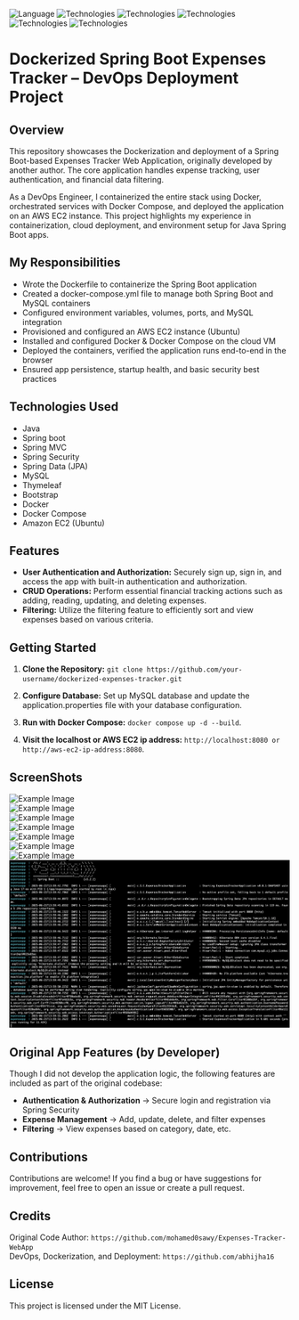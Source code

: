 ![Language](https://img.shields.io/badge/language-Java%20-blue.svg)
![Technologies](https://img.shields.io/badge/technologies-Spring_boot%20-green.svg)
![Technologies](https://img.shields.io/badge/technologies-Spring_MVC%20-green.svg)
![Technologies](https://img.shields.io/badge/technologies-Spring_Security%20-green.svg)
![Technologies](https://img.shields.io/badge/technologies-Spring_Data_jpa%20-green.svg)
![Technologies](https://img.shields.io/badge/technologies-Thymeleaf_&_Bootstrap%20-purple.svg)

# Dockerized Spring Boot Expenses Tracker – DevOps Deployment Project
## Overview
This repository showcases the Dockerization and deployment of a Spring Boot-based Expenses Tracker Web Application, originally developed by another author. The core application handles expense tracking, user authentication, and financial data filtering.

As a DevOps Engineer, I containerized the entire stack using Docker, orchestrated services with Docker Compose, and deployed the application on an AWS EC2 instance. This project highlights my experience in containerization, cloud deployment, and environment setup for Java Spring Boot apps.

## My Responsibilities
- Wrote the Dockerfile to containerize the Spring Boot application
- Created a docker-compose.yml file to manage both Spring Boot and MySQL containers
- Configured environment variables, volumes, ports, and MySQL integration
- Provisioned and configured an AWS EC2 instance (Ubuntu)
- Installed and configured Docker & Docker Compose on the cloud VM
- Deployed the containers, verified the application runs end-to-end in the browser
- Ensured app persistence, startup health, and basic security best practices

## Technologies Used
- Java
- Spring boot
- Spring MVC
- Spring Security
- Spring Data (JPA)
- MySQL
- Thymeleaf
- Bootstrap
- Docker
- Docker Compose
- Amazon EC2 (Ubuntu)

## Features
- **User Authentication and Authorization:** Securely sign up, sign in, and access the app with built-in authentication and authorization.
- **CRUD Operations:** Perform essential financial tracking actions such as adding, reading, updating, and deleting expenses.
- **Filtering:** Utilize the filtering feature to efficiently sort and view expenses based on various criteria.

## Getting Started
1. **Clone the Repository:**
`git clone https://github.com/your-username/dockerized-expenses-tracker.git`

2. **Configure Database:**
Set up MySQL database and update the application.properties file with your database configuration.

3. **Run with Docker Compose:**
   `docker compose up -d --build`.

4. **Visit the localhost or AWS EC2 ip address:**
`http://localhost:8080 or http://aws-ec2-ip-address:8080`.

## ScreenShots
![Example Image](screenshots/1.png) <br>
![Example Image](screenshots/2-2.png) <br>
![Example Image](screenshots/3-3.png) <br>
![Example Image](screenshots/4-4.png) <br>
![Example Image](screenshots/5-5.png) <br>
![Example Image](screenshots/6-6.png) <br>
![Example Image](screenshots/7.png) <br>
![Example Image](screenshots/8.png) 

## Original App Features (by Developer)
Though I did not develop the application logic, the following features are included as part of the original codebase:
- **Authentication & Authorization** -> Secure login and registration via Spring Security
- **Expense Management** -> Add, update, delete, and filter expenses
- **Filtering** -> View expenses based on category, date, etc.

## Contributions
Contributions are welcome! If you find a bug or have suggestions for improvement, feel free to open an issue or create a pull request.

## Credits
Original Code Author: `https://github.com/mohamed0sawy/Expenses-Tracker-WebApp`             
DevOps, Dockerization, and Deployment: `https://github.com/abhijha16`

## License
This project is licensed under the MIT License.
